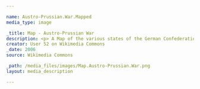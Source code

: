 ```yaml
---

name: Austro-Prussian.War.Mapped
media_type: image

_title: Map - Austro-Prussian War
description: <p> A Map of the various states of the German Confederation at the outset of the Austro-Prussian War, color-coded for alliances&#58; blue for those aligned with Prussia and red for those aligned with Austria. The map demonstrates how outnumbered Prussia really was during the War, and how impressive its victory was. </p> <p> According to its creator, the map was based off map data of the IEG-Maps project (Andreas Kunz, B. Johnen and Joachim Robert Moeschl- University of Mainz) - http://www.ieg-maps.uni-mainz.de </p> <p> Within Wikipedia, there is a larger key that can be accessed, listing the names of each state that was neutral, aligned with Prussia, or aligned with Austria. The Wikipedia link&#58; https://en.wikipedia.org/wiki/Austro-Prussian_War#Alliances </p>
creator: User 52 on Wikimedia Commons
_date: 2006
source: Wikimedia Commons

_path: /media_files/images/Map.Austro-Prussian.War.png 
layout: media_description

---
```


